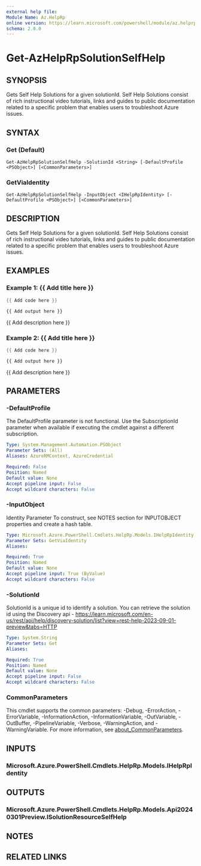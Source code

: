 ```yaml
---
external help file:
Module Name: Az.HelpRp
online version: https://learn.microsoft.com/powershell/module/az.helprp/get-azhelprpsolutionselfhelp
schema: 2.0.0
---
```


# Get-AzHelpRpSolutionSelfHelp

## SYNOPSIS
Gets Self Help Solutions for a given solutionId.
Self Help Solutions consist of rich instructional video tutorials, links and guides to public documentation related to a specific problem that enables users to troubleshoot Azure issues.

## SYNTAX

### Get (Default)
```
Get-AzHelpRpSolutionSelfHelp -SolutionId <String> [-DefaultProfile <PSObject>] [<CommonParameters>]
```

### GetViaIdentity
```
Get-AzHelpRpSolutionSelfHelp -InputObject <IHelpRpIdentity> [-DefaultProfile <PSObject>] [<CommonParameters>]
```

## DESCRIPTION
Gets Self Help Solutions for a given solutionId.
Self Help Solutions consist of rich instructional video tutorials, links and guides to public documentation related to a specific problem that enables users to troubleshoot Azure issues.

## EXAMPLES

### Example 1: {{ Add title here }}
```powershell
{{ Add code here }}
```

```output
{{ Add output here }}
```

{{ Add description here }}

### Example 2: {{ Add title here }}
```powershell
{{ Add code here }}
```

```output
{{ Add output here }}
```

{{ Add description here }}

## PARAMETERS

### -DefaultProfile
The DefaultProfile parameter is not functional.
Use the SubscriptionId parameter when available if executing the cmdlet against a different subscription.

```yaml
Type: System.Management.Automation.PSObject
Parameter Sets: (All)
Aliases: AzureRMContext, AzureCredential

Required: False
Position: Named
Default value: None
Accept pipeline input: False
Accept wildcard characters: False
```

### -InputObject
Identity Parameter
To construct, see NOTES section for INPUTOBJECT properties and create a hash table.

```yaml
Type: Microsoft.Azure.PowerShell.Cmdlets.HelpRp.Models.IHelpRpIdentity
Parameter Sets: GetViaIdentity
Aliases:

Required: True
Position: Named
Default value: None
Accept pipeline input: True (ByValue)
Accept wildcard characters: False
```

### -SolutionId
SolutionId is a unique id to identify a solution.
You can retrieve the solution id using the Discovery api - https://learn.microsoft.com/en-us/rest/api/help/discovery-solution/list?view=rest-help-2023-09-01-preview&tabs=HTTP

```yaml
Type: System.String
Parameter Sets: Get
Aliases:

Required: True
Position: Named
Default value: None
Accept pipeline input: False
Accept wildcard characters: False
```

### CommonParameters
This cmdlet supports the common parameters: -Debug, -ErrorAction, -ErrorVariable, -InformationAction, -InformationVariable, -OutVariable, -OutBuffer, -PipelineVariable, -Verbose, -WarningAction, and -WarningVariable. For more information, see [about_CommonParameters](http://go.microsoft.com/fwlink/?LinkID=113216).

## INPUTS

### Microsoft.Azure.PowerShell.Cmdlets.HelpRp.Models.IHelpRpIdentity

## OUTPUTS

### Microsoft.Azure.PowerShell.Cmdlets.HelpRp.Models.Api20240301Preview.ISolutionResourceSelfHelp

## NOTES

## RELATED LINKS

